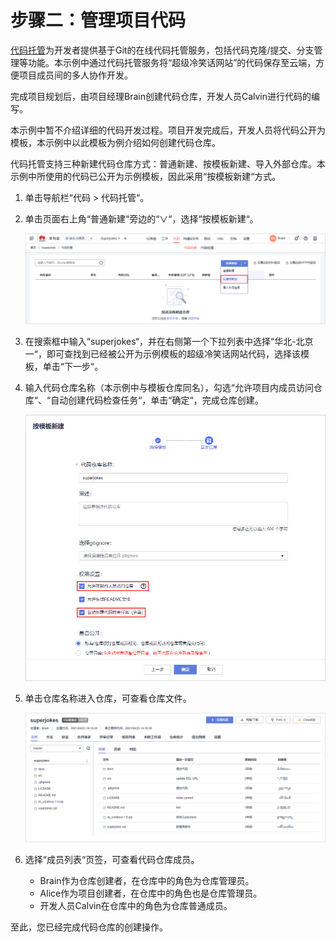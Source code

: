 # 步骤二：管理项目代码<a name="devcloud_qs_0504"></a>

[代码托管](https://www.huaweicloud.com/product/codehub.html)为开发者提供基于Git的在线代码托管服务，包括代码克隆/提交、分支管理等功能。本示例中通过代码托管服务将“超级冷笑话网站”的代码保存至云端，方便项目成员间的多人协作开发。

完成项目规划后，由项目经理Brain创建代码仓库，开发人员Calvin进行代码的编写。

本示例中暂不介绍详细的代码开发过程。项目开发完成后，开发人员将代码公开为模板，本示例中以此模板为例介绍如何创建代码仓库。

代码托管支持三种新建代码仓库方式：普通新建、按模板新建、导入外部仓库。本示例中所使用的代码已公开为示例模板，因此采用“按模板新建“方式。

1.  单击导航栏“代码  \>  代码托管“。
2.  单击页面右上角“普通新建“旁边的“∨“，选择“按模板新建“。

    ![](figures/C--代码托管.png)

3.  在搜索框中输入“superjokes“，并在右侧第一个下拉列表中选择“华北-北京一“，即可查找到已经被公开为示例模板的超级冷笑话网站代码，选择该模板，单击“下一步“。
4.  输入代码仓库名称（本示例中与模板仓库同名），勾选“允许项目内成员访问仓库“、“自动创建代码检查任务“，单击“确定“，完成仓库创建。

    ![](figures/C--代码仓库基本信息.png)

5.  单击仓库名称进入仓库，可查看仓库文件。

    ![](figures/C--代码仓库.png)

6.  选择“成员列表“页签，可查看代码仓库成员。
    -   Brain作为仓库创建者，在仓库中的角色为仓库管理员。
    -   Alice作为项目创建者，在仓库中的角色也是仓库管理员。
    -   开发人员Calvin在仓库中的角色为仓库普通成员。


至此，您已经完成代码仓库的创建操作。

  


